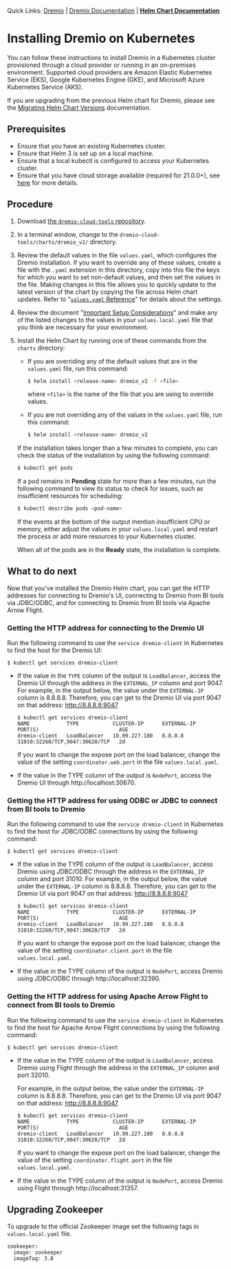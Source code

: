 Quick Links: [Dremio](https://dremio.com/) | [Dremio Documentation](https://docs.dremio.com/) | **[Helm Chart Documentation](./docs/)**

# Installing Dremio on Kubernetes

You can follow these instructions to install Dremio in a Kubernetes cluster provisioned through a cloud provider or running in an on-premises environment. Supported cloud providers are Amazon Elastic Kubernetes Service (EKS), Google Kubernetes Engine (GKE), and Microsoft Azure Kubernetes Service (AKS).

If you are upgrading from the previous Helm chart for Dremio, please see the [Migrating Helm Chart Versions](./docs/setup/Migrating-Helm-Chart-Versions.md) documentation.

## Prerequisites

* Ensure that you have an existing Kubernetes cluster.
* Ensure that Helm 3 is set up on a local machine.
* Ensure that a local kubectl is configured to access your Kubernetes cluster.
* Ensure that you have cloud storage available (required for 21.0.0+), see [here](./docs/Values-Reference.md#diststoragetype) for more details.

## Procedure

1. Download [the `dremio-cloud-tools` repository](https://github.com/dremio/dremio-cloud-tools/tree/master/charts/dremio_v2).
1. In a terminal window, change to the `dremio-cloud-tools/charts/dremio_v2/` directory.
1. Review the default values in the file `values.yaml`, which configures the Dremio installation. If you want to override any of these values, create a file with the `.yaml` extension in this directory, copy into this file the keys for which you want to set non-default values, and then set the values in the file. Making changes in this file allows you to quickly update to the latest version of the chart by copying the file across Helm chart updates. Refer to "[`values.yaml` Reference](./docs/Values-Reference.md)" for details about the settings.
1. Review the document "[Important Setup Considerations](./docs/setup/Important-Setup-Considerations.md)" and make any of the listed changes to the values in your `values.local.yaml` file that you think are necessary for your environment.
1. Install the Helm Chart by running one of these commands from the `charts` directory:
   * If you are overriding any of the default values that are in the `values.yaml` file, run this command:

      ```bash
      $ helm install <release-name> dremio_v2 -f <file>
      ```
      where `<file>` is the name of the file that you are using to override values.
   * If you are not overriding any of the values in the `values.yaml` file, run this command:
      ```bash
      $ helm install <release-name> dremio_v2
      ```

   If the installation takes longer than a few minutes to complete, you can check the status of the installation by using the following command:

   ```bash
   $ kubectl get pods
   ```

   If a pod remains in **Pending** state for more than a few minutes, run the following command to view its status to check for issues, such as insufficient resources for scheduling:

   ```bash
   $ kubectl describe pods <pod-name>
   ```

   If the events at the bottom of the output mention insufficient CPU or memory, either adjust the values in your `values.local.yaml` and restart the process or add more resources to your Kubernetes cluster.

   When all of the pods are in the **Ready** state, the installation is complete.

## What to do next

Now that you've installed the Dremio Helm chart, you can get the HTTP addresses for connecting to Dremio's UI, connecting to Dremio from BI tools via JDBC/ODBC, and for connecting to Dremio from BI tools via Apache Arrow Flight.

### Getting the HTTP address for connecting to the Dremio UI

Run the following command to use the `service dremio-client` in Kubernetes to find the host for the Dremio UI:

```
$ kubectl get services dremio-client
```

* If the value in the `TYPE` column of the output is `LoadBalancer`, access the Dremio UI through the address in the `EXTERNAL_IP` column and port 9047.
For example, in the output below, the value under the `EXTERNAL-IP` column is 8.8.8.8. Therefore, you can get to the Dremio UI via port 9047 on that address: http://8.8.8.8:9047
   ```
   $ kubectl get services dremio-client
   NAME            TYPE           CLUSTER-IP      EXTERNAL-IP       PORT(S)                          AGE
   dremio-client   LoadBalancer   10.99.227.180   8.8.8.8           31010:32260/TCP,9047:30620/TCP   2d
   ```

   If you want to change the expose port on the load balancer, change the value of the setting `coordinator.web.port` in the file `values.local.yaml`.
* If the value in the TYPE column of the output is `NodePort`, access the Dremio UI through http://localhost:30670.

### Getting the HTTP address for using ODBC or JDBC to connect from BI tools to Dremio

Run the following command to use the `service dremio-client` in Kubernetes to find the host for JDBC/ODBC connections by using the following command:
```
$ kubectl get services dremio-client
```
* If the value in the TYPE column of the output is `LoadBalancer`, access Dremio using JDBC/ODBC through the address in the `EXTERNAL_IP` column and port 31010.
   For example, in the output below, the value under the `EXTERNAL-IP` column is 8.8.8.8. Therefore, you can get to the Dremio UI via port 9047 on that address: http://8.8.8.8:9047
   ```
   $ kubectl get services dremio-client
   NAME            TYPE           CLUSTER-IP      EXTERNAL-IP       PORT(S)                          AGE
   dremio-client   LoadBalancer   10.99.227.180   8.8.8.8           31010:32260/TCP,9047:30620/TCP   2d
   ```
   If you want to change the expose port on the load balancer, change the value of the setting `coordinator.client.port` in the file `values.local.yaml`.

* If the value in the TYPE column of the output is `NodePort`, access Dremio using JDBC/ODBC through http://localhost:32390.

### Getting the HTTP address for using Apache Arrow Flight to connect from BI tools to Dremio

Run the following command to use the `service dremio-client` in Kubernetes to find the host for Apache Arrow Flight connections by using the following command:

```
$ kubectl get services dremio-client
```

* If the value in the TYPE column of the output is `LoadBalancer`, access Dremio using Flight through the address in the `EXTERNAL_IP` column and port 32010.

   For example, in the output below, the value under the `EXTERNAL-IP` column is 8.8.8.8. Therefore, you can get to the Dremio UI via port 9047 on that address: http://8.8.8.8:9047

   ```
   $ kubectl get services dremio-client
   NAME            TYPE           CLUSTER-IP      EXTERNAL-IP       PORT(S)                          AGE
   dremio-client   LoadBalancer   10.99.227.180   8.8.8.8           31010:32260/TCP,9047:30620/TCP   2d
   ```

   If you want to change the expose port on the load balancer, change the value of the setting `coordinator.flight.port` in the file `values.local.yaml`.
* If the value in the TYPE column of the output is `NodePort`, access Dremio using Flight through http://localhost:31357.

## Upgrading Zookeeper

To upgrade to the official Zookeeper image set the following tags in `values.local.yaml` file.

```
zookeeper:
  image: zookeeper
  imageTag: 3.8
```

